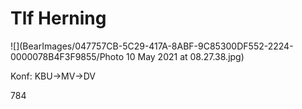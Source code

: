 # Tlf Herning
![](BearImages/047757CB-5C29-417A-8ABF-9C85300DF552-2224-0000078B4F3F9855/Photo 10 May 2021 at 08.27.38.jpg)

Konf: KBU->MV->DV

784

<!-- {BearID:0512356C-0C0D-486F-86B1-A7784FAC7358-2224-0000078B3A10F401} -->
